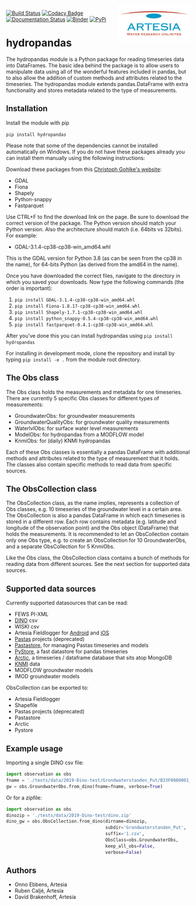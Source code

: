 <img src="/docs/_static/Artesia_logo.jpg" alt="Artesia" width="200" align="right">

[![Build Status](https://travis-ci.com/ArtesiaWater/hydropandas.svg?branch=master)](https://travis-ci.com/ArtesiaWater/hydropandas)
[![Codacy Badge](https://app.codacy.com/project/badge/Grade/998663562724492c812831f714d3c244)](https://www.codacy.com/manual/ArtesiaWater/hydropandas?utm_source=github.com&amp;utm_medium=referral&amp;utm_content=ArtesiaWater/hydropandas&amp;utm_campaign=Badge_Grade)
[![Documentation Status](https://readthedocs.org/projects/hydropandas/badge/?version=latest)](https://hydropandas.readthedocs.io/en/latest/?badge=latest)
[![Binder](https://mybinder.org/badge_logo.svg)](https://mybinder.org/v2/gh/ArtesiaWater/hydropandas/master)
[![PyPi](https://img.shields.io/pypi/v/hydropandas.svg)](https://pypi.python.org/pypi/hydropandas)

# hydropandas
The hydropandas module is a Python package for reading timeseries data into DataFrames. The basic idea behind the package is to allow users to manipulate data using all of the wonderful features included in pandas, but to also allow the addition of custom methods and attributes related to the timeseries. The hydropandas module extends pandas.DataFrame with extra functionality and stores metadata related to the type of measurements.

## Installation
Install the module with pip

`pip install hydropandas`

Please note that some of the dependencies cannot be installed automatically on Windows. If you do not have these packages already
you can install them manually using the following instructions:

Download these packages from this [Christoph Gohlke's website](https://www.lfd.uci.edu/~gohlke/pythonlibs):
- GDAL
- Fiona
- Shapely
- Python-snappy
- Fastparquet

Use CTRL+F to find the download link on the page. Be sure to download the correct version of the package. The Python version should match your Python version. Also the architecture should match (i.e. 64bits vs 32bits). For example:

- GDAL-3.1.4-cp38-cp38-win_amd64.whl

This is the GDAL version for Python 3.8 (as can be seen from the cp38 in the name), for 64-bits Python (as derived from the amd64 in the name).

Once you have downloaded the correct files, navigate to the directory in which you saved your downloads. Now type the following commands (the order is important):
1. `pip install GDAL-3.1.4-cp38-cp38-win_amd64.whl`
2. `pip install Fiona-1.8.17-cp38-cp38-win_amd64.whl`
3. `pip install Shapely-1.7.1-cp38-cp38-win_amd64.whl`
4. `pip install python_snappy-0.5.4-cp38-cp38-win_amd64.whl`
5. `pip install fastparquet-0.4.1-cp38-cp38-win_amd64.whl`

After you've done this you can install hydropandas using `pip install hydropandas`

For installing in development mode, clone the repository and install by
typing `pip install -e .` from the module root directory.

## The Obs class
The Obs class holds the measurements and metadata for one timeseries. There are currently 5 specific Obs classes for different types of measurements:
  - GroundwaterObs: for groundwater measurements
  - GroundwaterQualityObs: for groundwater quality measurements
  - WaterlvlObs: for surface water level measurements
  - ModelObs: for hydropandas from a MODFLOW model
  - KnmiObs: for (daily) KNMI hydropandas

Each of these Obs classes is essentially a pandas DataFrame with additional methods and attributes related to the type of measurement that it holds. The classes also contain specific methods to read data from specific sources.

## The ObsCollection class
The ObsCollection class, as the name implies, represents a collection of Obs classes, e.g. 10 timeseries of the groundwater level in a certain area. The ObsCollection is also a pandas DataFrame in which each timeseries is stored in a different row. Each row contains metadata (e.g. latitude and longitude of the observation point) and the Obs object (DataFrame) that holds the measurements. It is recommended to let an ObsCollection contain only one Obs type, e.g. to create an ObsCollection for 10 GroundwaterObs, and a separate ObsCollection for 5 KnmiObs.

Like the Obs class, the ObsCollection class contains a bunch of methods for reading data from different sources. See the next section for supported data sources.

## Supported data sources
Currently supported datasources that can be read:

- FEWS PI-XML
- [DINO](https://www.dinoloket.nl) csv
- WISKI csv
- Artesia Fieldlogger for [Android](https://play.google.com/store/apps/details?id=nl.artesia.fieldlogger&hl=en) and [iOS](https://apps.apple.com/nl/app/fieldlogger/id924565721)
- [Pastas](https://github.com/pastas/pastas) projects (deprecated)
- [Pastastore](https://github.com/pastas/pastastore), for managing Pastas timeseries and models
- [PyStore](https://github.com/ranaroussi/pystore), a fast datastore for pandas timeseries
- [Arctic](https://github.com/man-group/arctic), a timeseries / dataframe database that sits atop MongoDB
- [KNMI](https://www.knmi.nl/kennis-en-datacentrum/achtergrond/data-ophalen-vanuit-een-script) data
- MODFLOW groundwater models
- IMOD groundwater models

ObsCollection can be exported to:
  - Artesia Fieldlogger
  - Shapefile
  - Pastas projects (deprecated)
  - Pastastore
  - Arctic
  - Pystore

## Example usage
Importing a single DINO csv file:
```python
import observation as obs
fname = './tests/data/2019-Dino-test/Grondwaterstanden_Put/B33F0080001_1.csv'
gw = obs.GroundwaterObs.from_dino(fname=fname, verbose=True)
```

Or for a zipfile:
```python
import observation as obs
dinozip = './tests/data/2019-Dino-test/dino.zip'
dino_gw = obs.ObsCollection.from_dino(dirname=dinozip,
                                      subdir='Grondwaterstanden_Put',
                                      suffix='1.csv',
                                      ObsClass=obs.GroundwaterObs,
                                      keep_all_obs=False,
                                      verbose=False)
```

## Authors
  - Onno Ebbens, Artesia
  - Ruben Caljé, Artesia
  - Davíd Brakenhoff, Artesia
